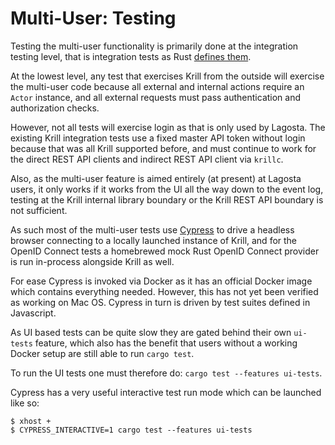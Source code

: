 # Multi-User: Testing

Testing the multi-user functionality is primarily done at the integration testing level, that is integration tests as
Rust [defines them](https://doc.rust-lang.org/rust-by-example/testing/integration_testing.html).

At the lowest level, any test that exercises Krill from the outside will exercise the multi-user code because all
external and internal actions require an `Actor` instance, and all external requests must pass authentication and
authorization checks.

However, not all tests will exercise login as that is only used by Lagosta. The existing Krill integration tests use a
fixed master API token without login because that was all Krill supported before, and must continue to work for the
direct REST API clients and indirect REST API client via `krillc`.

Also, as the multi-user feature is aimed entirely (at present) at Lagosta users, it only works if it works from the UI
all the way down to the event log, testing at the Krill internal library boundary or the Krill REST API boundary is
not sufficient.

As such most of the multi-user tests use [Cypress](https://cypress.io) to drive a headless browser connecting to a
locally launched instance of Krill, and for the OpenID Connect tests a homebrewed mock Rust OpenID Connect provider is
run in-process alongside Krill as well.

For ease Cypress is invoked via Docker as it has an official Docker image which contains everything needed. However,
this has not yet been verified as working on Mac OS. Cypress in turn is driven by test suites defined in Javascript.

As UI based tests can be quite slow they are gated behind their own `ui-tests` feature, which also has the benefit
that users without a working Docker setup are still able to run `cargo test`.

To run the UI tests one must therefore do: `cargo test --features ui-tests`.

Cypress has a very useful interactive test run mode which can be launched like so:

```
$ xhost +
$ CYPRESS_INTERACTIVE=1 cargo test --features ui-tests
```